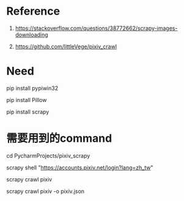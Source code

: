 # Reference
1. https://stackoverflow.com/questions/38772662/scrapy-images-downloading

2. https://github.com/littleVege/pixiv_crawl
# Need
pip install pypiwin32

pip install Pillow

pip install scrapy
# 需要用到的command

cd PycharmProjects/pixiv_scrapy

scrapy shell "https://accounts.pixiv.net/login?lang=zh_tw"

scrapy crawl pixiv

scrapy crawl pixiv -o pixiv.json
